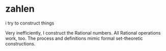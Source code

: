 # zahlen
i try to construct things

Very inefficiently, I construct the Rational numbers. All Rational operations work, too.
The process and definitions mimic formal set-theoretic constructions.
